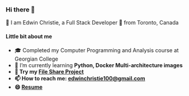 ### Hi there 👋

👋 I am Edwin Christie, a Full Stack Developer :rocket: from Toronto, Canada 

#### Little bit about me 
- 🎓 Completed my Computer Programming and Analysis course at Georgian College 
- 🌱 I’m currently learning <b> Python, Docker Multi-architecture images
- 🌱 Try my <b> [File Share Project](https://www.datafileshare.com/) </b>
- 📫 How to reach me: edwinchristie100@gmail.com
- 😄 [Resume](https://drive.google.com/file/d/1vtIxW7JgYD2M27XpNpxjvZ1mvyfhkCbC/view)
